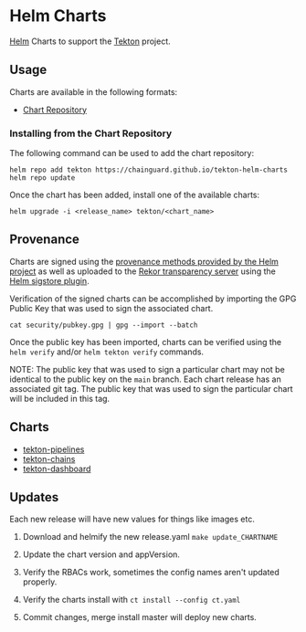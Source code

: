 # Helm Charts


[Helm](https://helm.sh) Charts to support the [Tekton](https://tekton.dev/) project.

## Usage

Charts are available in the following formats:

* [Chart Repository](https://helm.sh/docs/topics/chart_repository/)

### Installing from the Chart Repository

The following command can be used to add the chart repository:

```shell
helm repo add tekton https://chainguard.github.io/tekton-helm-charts
helm repo update
```

Once the chart has been added, install one of the available charts:

```shell
helm upgrade -i <release_name> tekton/<chart_name>
```


## Provenance

Charts are signed using the [provenance methods provided by the Helm project](https://helm.sh/docs/topics/provenance/) as well as uploaded to the [Rekor transparency server](https://github.com/sigstore/rekor) using the [Helm sigstore plugin](https://github.com/sigstore/helm-sigstore).

Verification of the signed charts can be accomplished by importing the GPG Public Key that was used to sign the associated chart.

```shell
cat security/pubkey.gpg | gpg --import --batch
```

Once the public key has been imported, charts can be verified using the `helm verify` and/or `helm tekton verify` commands.

NOTE: The public key that was used to sign a particular chart may not be identical to the public key on the `main` branch. Each chart release has an associated git tag. The public key that was used to sign the particular chart will be included in this tag.

## Charts

* [tekton-pipelines](charts/tekton-pipelines)
* [tekton-chains](charts/tekton-chains)
* [tekton-dashboard](charts/tekton-dashboard)


## Updates

Each new release will have new values for things like images etc. 

1. Download and helmify the new release.yaml 
`make update_CHARTNAME`

2. Update the chart version and appVersion. 

3. Verify the RBACs work, sometimes the config names aren't updated properly. 

4. Verify the charts install with `ct install --config ct.yaml`

5. Commit changes, merge install master will deploy new charts.